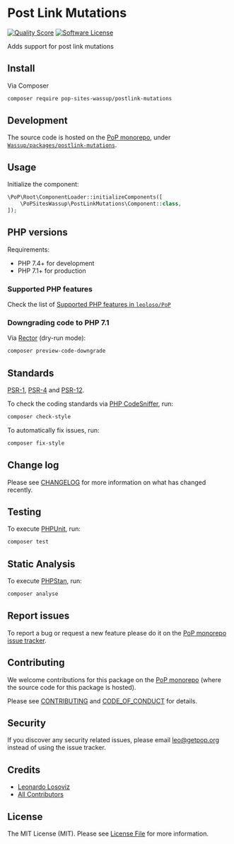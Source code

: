 # Post Link Mutations

<!-- [![Build Status][ico-travis]][link-travis] -->
[![Quality Score][ico-code-quality]][link-code-quality]
[![Software License][ico-license]](LICENSE.md)

<!--
[![Latest Version on Packagist][ico-version]][link-packagist]
[![Coverage Status][ico-scrutinizer]][link-scrutinizer]
[![Total Downloads][ico-downloads]][link-downloads]
-->

Adds support for post link mutations

## Install

Via Composer

``` bash
composer require pop-sites-wassup/postlink-mutations
```

## Development

The source code is hosted on the [PoP monorepo](https://github.com/leoloso/PoP), under [`Wassup/packages/postlink-mutations`](https://github.com/leoloso/PoP/tree/master/layers/Wassup/packages/postlink-mutations).

## Usage

Initialize the component:

``` php
\PoP\Root\ComponentLoader::initializeComponents([
    \PoPSitesWassup\PostLinkMutations\Component::class,
]);
```

## PHP versions

Requirements:

- PHP 7.4+ for development
- PHP 7.1+ for production

### Supported PHP features

Check the list of [Supported PHP features in `leoloso/PoP`](https://github.com/leoloso/PoP/#supported-php-features)

### Downgrading code to PHP 7.1

Via [Rector](https://github.com/rectorphp/rector) (dry-run mode):

```bash
composer preview-code-downgrade
```

## Standards

[PSR-1](https://www.php-fig.org/psr/psr-1), [PSR-4](https://www.php-fig.org/psr/psr-4) and [PSR-12](https://www.php-fig.org/psr/psr-12).

To check the coding standards via [PHP CodeSniffer](https://github.com/squizlabs/PHP_CodeSniffer), run:

``` bash
composer check-style
```

To automatically fix issues, run:

``` bash
composer fix-style
```

## Change log

Please see [CHANGELOG](CHANGELOG.md) for more information on what has changed recently.

## Testing

To execute [PHPUnit](https://phpunit.de/), run:

``` bash
composer test
```

## Static Analysis

To execute [PHPStan](https://github.com/phpstan/phpstan), run:

``` bash
composer analyse
```

## Report issues

To report a bug or request a new feature please do it on the [PoP monorepo issue tracker](https://github.com/leoloso/PoP/issues).

## Contributing

We welcome contributions for this package on the [PoP monorepo](https://github.com/leoloso/PoP) (where the source code for this package is hosted).

Please see [CONTRIBUTING](CONTRIBUTING.md) and [CODE_OF_CONDUCT](CODE_OF_CONDUCT.md) for details.

## Security

If you discover any security related issues, please email leo@getpop.org instead of using the issue tracker.

## Credits

- [Leonardo Losoviz][link-author]
- [All Contributors][link-contributors]

## License

The MIT License (MIT). Please see [License File](LICENSE.md) for more information.

[ico-version]: https://img.shields.io/packagist/v/pop-sites-wassup/postlink-mutations.svg?style=flat-square
[ico-license]: https://img.shields.io/badge/license-MIT-brightgreen.svg?style=flat-square
[ico-travis]: https://img.shields.io/travis/pop-sites-wassup/postlink-mutations/master.svg?style=flat-square
[ico-scrutinizer]: https://img.shields.io/scrutinizer/coverage/g/pop-sites-wassup/postlink-mutations.svg?style=flat-square
[ico-code-quality]: https://img.shields.io/scrutinizer/g/pop-sites-wassup/postlink-mutations.svg?style=flat-square
[ico-downloads]: https://img.shields.io/packagist/dt/pop-sites-wassup/postlink-mutations.svg?style=flat-square

[link-packagist]: https://packagist.org/packages/pop-sites-wassup/postlink-mutations
[link-travis]: https://travis-ci.org/pop-sites-wassup/postlink-mutations
[link-scrutinizer]: https://scrutinizer-ci.com/g/pop-sites-wassup/postlink-mutations/code-structure
[link-code-quality]: https://scrutinizer-ci.com/g/pop-sites-wassup/postlink-mutations
[link-downloads]: https://packagist.org/packages/pop-sites-wassup/postlink-mutations
[link-author]: https://github.com/leoloso
[link-contributors]: ../../../../../../contributors
